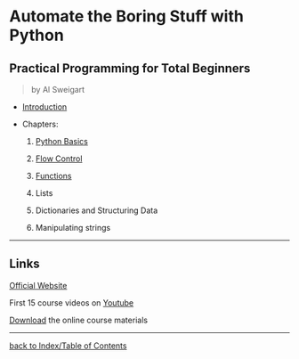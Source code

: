 # Automate the Boring Stuff with Python
## Practical Programming for Total Beginners
> by Al Sweigart
  
* [Introduction](atbswpIntro.md)

* Chapters:

    1. [Python Basics](atbswp1.md)

    2. [Flow Control](atbswp2.md)

    3. [Functions](atbswp3.md)

    4. Lists

    5. Dictionaries and Structuring Data

    6. Manipulating strings

---
## Links

[Official Website](https://automatetheboringstuff.com/)

First 15 course videos on [Youtube](https://www.youtube.com/watch?v=1F_OgqRuSdI&list=PL0-84-yl1fUnRuXGFe_F7qSH1LEnn9LkW)

[Download](https://www.nostarch.com/download/Automate_the_Boring_Stuff_onlinematerials.zip) the online course materials

---
[back to Index/Table of Contents](index.md)
